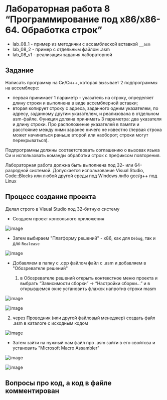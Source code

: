 # Лабораторная работа 8 “Программирование под x86/x86-64. Обработка строк”

- lab_08_1 - пример из методички с ассамблеской вставкой `__asm`
- lab_08_2 - пример с отдельным файлом .asm
- lab_08_v1 - реализация задания лабораторной

## Задание 

Написать программу на Си/Си++, которая вызывает 2 подпрограммы на ассемблере:
-  первая принимает 1 параметр - указатель на строку, определяет длину строки и
выполнена в виде ассемблерной вставки;
-  вторая копирует строку с адреса, заданного одним указателем, по адресу,
заданному другим указателем, и реализована в отдельном asm-файле. Функция
должна принимать 3 параметра: два указателя и длину строки. Про
расположение указателей в памяти и расстояние между ними заранее ничего не
известно (первая строка может начинаться раньше второй или наоборот; строки
могут перекрываться).

Подпрограммы должны соответствовать соглашению о вызовах языка Си и
использовать команды обработки строк с префиксом повторения.

Лабораторная работа должна быть выполнена под 32- или 64-разрядной системой.
Допускается использование Visual Studio, Code::Blocks или любой другой среды под
Windows либо gcc/g++ под Linux

## Процесс создание проекта

Делал строго в Visual Studio под 32-битную систему
- Создаем проект консольного приложения

![image](https://user-images.githubusercontent.com/62243773/165183790-6d423434-d739-4bc5-a4df-edeaeb190ec1.png)

- Затем выбираем "Платформу решений" - x86, как для `Debug`, так и для `Realease`

![image](https://user-images.githubusercontent.com/62243773/165184026-6a15f6e9-b596-41ca-84fa-b2ec71f25021.png)

- Добавляем в папку с .cpp файлом файл с .asm и добавляем в "Обозревателе решений"

   1.  в Обозревателе решений открыть контекстное меню проекта и выбрать “Зависимости сборки” -> “Настройки сборки...” и в открывшемся окне установить флажок напротив строки masm

![image](https://user-images.githubusercontent.com/62243773/165184163-965266b1-ae64-46c3-9d5d-2bf8d0d61b8e.png)

![image](https://user-images.githubusercontent.com/62243773/165183970-f29cbd4c-fab4-4a82-90bb-ee35eb1db59b.png)

   2. через Проводник (или другой файловый менеджер) создать файл .asm в каталоге с исходным кодом
   
   ![image](https://user-images.githubusercontent.com/62243773/165183944-df11f6a9-3706-4987-8673-0d8005e5c9e1.png)

- Затем зайти на нужный нам файл про .asm зайти в его свойтсва и установить "Microsoft Macro Assambler"

![image](https://user-images.githubusercontent.com/62243773/165184216-d886c3f4-bd14-40db-a52a-39075ca6f9a3.png)

![image](https://user-images.githubusercontent.com/62243773/165184244-a5760eaa-fe84-4014-8534-c03bb85b5503.png)

## Вопросы про код, а код в файле комментирован
